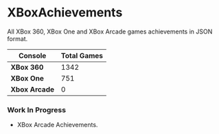 # XBoxAchievements
All XBox 360, XBox One and XBox Arcade games achievements in JSON format.


| Console         | Total Games |
| --------------- | ----------- |
| **XBox 360**    | 1342        |
| **XBox One**    | 751         |
| **Xbox Arcade** | 0           |


### Work In Progress
- XBox Arcade Achievements.
